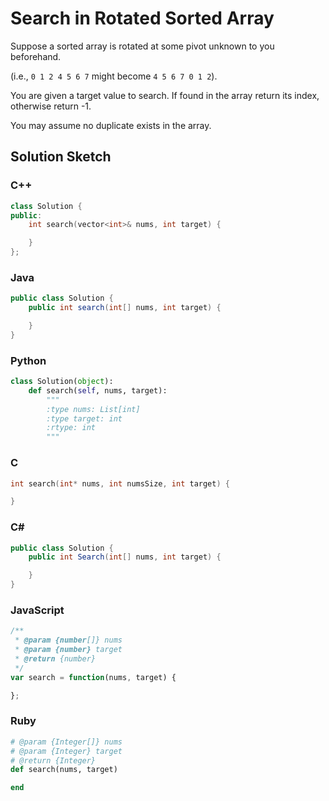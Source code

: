 # Search in Rotated Sorted Array

Suppose a sorted array is rotated at some pivot unknown to you beforehand.

(i.e., `0 1 2 4 5 6 7` might become `4 5 6 7 0 1 2`).

You are given a target value to search. If found in the array return its index, otherwise return -1.

You may assume no duplicate exists in the array.

## Solution Sketch

### C++
```C++
class Solution {
public:
    int search(vector<int>& nums, int target) {

    }
};
```

### Java
```Java
public class Solution {
    public int search(int[] nums, int target) {

    }
}
```

### Python
```Python
class Solution(object):
    def search(self, nums, target):
        """
        :type nums: List[int]
        :type target: int
        :rtype: int
        """
```

### C
```C
int search(int* nums, int numsSize, int target) {

}
```

### C# 
```C#
public class Solution {
    public int Search(int[] nums, int target) {

    }
}
```

### JavaScript
```JavaScript
/**
 * @param {number[]} nums
 * @param {number} target
 * @return {number}
 */
var search = function(nums, target) {

};
```

### Ruby
```Ruby
# @param {Integer[]} nums
# @param {Integer} target
# @return {Integer}
def search(nums, target)

end
```
